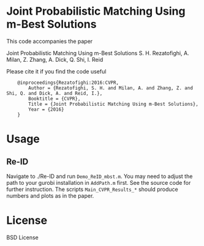 # Joint Probabilistic Matching Using m-Best Solutions

This code accompanies the paper

Joint Probabilistic Matching Using m-Best Solutions
S. H. Rezatofighi, A. Milan, Z. Zhang,  A. Dick, Q. Shi, I. Reid 

Please cite it if you find the code useful
```
    @inproceedings{Rezatofighi:2016:CVPR,
        Author = {Rezatofighi, S. H. and Milan, A. and Zhang, Z. and Shi, Q. and Dick, A. and Reid, I.},
        Booktitle = {CVPR},
        Title = {Joint Probabilistic Matching Using m-Best Solutions},
        Year = {2016}
    }
```

# Usage

## Re-ID
Navigate to ./Re-ID and run `Demo_ReID_mbst.m`. You may need to adjust the path to your gurobi installation in `AddPath.m` first. See the source code for further instruction. The scripts `Main_CVPR_Results_*` should produce numbers and plots as in the paper.



# License

BSD License